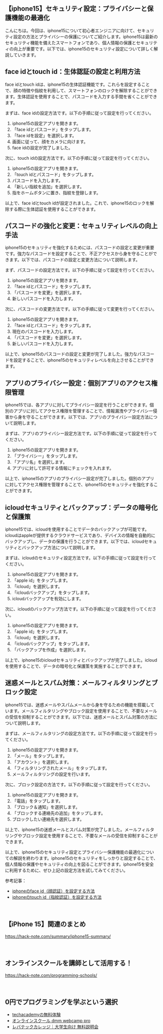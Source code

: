 <!--
title: 【iphone15】セキュリティ設定：プライバシーと保護機能の最適化
tags: iphone,iphone15
id: 
private: false
-->

## 【iphone15】セキュリティ設定：プライバシーと保護機能の最適化

こんにちは。今回は、iphone15について初心者エンジニアに向けて、セキュリティ設定の方法とプライバシーの保護についてご紹介します。iphone15は最新のセキュリティ機能を備えたスマートフォンであり、個人情報の保護とセキュリティの向上が重要です。以下では、iphone15のセキュリティ設定について詳しく解説していきます。

## face idとtouch id：生体認証の設定と利用方法

face idとtouch idは、iphone15の生体認証機能です。これらを設定することで、顔の特徴や指紋を利用して、スマートフォンのロックを解除することができます。生体認証を使用することで、パスコードを入力する手間を省くことができます。

まずは、face idの設定方法です。以下の手順に従って設定を行ってください。

1. iphone15の設定アプリを開きます。
2. 「face idとパスコード」をタップします。
3. 「face idを設定」を選択します。
4. 画面に従って、顔をカメラに向けます。
5. face idの設定が完了しました。

次に、touch idの設定方法です。以下の手順に従って設定を行ってください。

1. iphone15の設定アプリを開きます。
2. 「touch idとパスコード」をタップします。
3. パスコードを入力します。
4. 「新しい指紋を追加」を選択します。
5. 指をホームボタンに置き、指紋を登録します。

以上で、face idとtouch idが設定されました。これで、iphone15のロックを解除する際に生体認証を使用することができます。

## パスコードの強化と変更：セキュリティレベルの向上手法

iphone15のセキュリティを強化するためには、パスコードの設定と変更が重要です。強力なパスコードを設定することで、不正アクセスから身を守ることができます。以下では、パスコードの設定と変更方法について説明します。

まず、パスコードの設定方法です。以下の手順に従って設定を行ってください。

1. iphone15の設定アプリを開きます。
2. 「face idとパスコード」をタップします。
3. 「パスコードを変更」を選択します。
4. 新しいパスコードを入力します。

次に、パスコードの変更方法です。以下の手順に従って変更を行ってください。

1. iphone15の設定アプリを開きます。
2. 「face idとパスコード」をタップします。
3. 現在のパスコードを入力します。
4. 「パスコードを変更」を選択します。
5. 新しいパスコードを入力します。

以上で、iphone15のパスコードの設定と変更が完了しました。強力なパスコードを設定することで、iphone15のセキュリティレベルを向上させることができます。

## アプリのプライバシー設定：個別アプリのアクセス権限管理

iphone15では、各アプリに対してプライバシー設定を行うことができます。個別のアプリに対してアクセス権限を管理することで、情報漏洩やプライバシー侵害から身を守ることができます。以下では、アプリのプライバシー設定方法について説明します。

まずは、アプリのプライバシー設定方法です。以下の手順に従って設定を行ってください。

1. iphone15の設定アプリを開きます。
2. 「プライバシー」をタップします。
3. 「アプリ名」を選択します。
4. アプリに対して許可する情報にチェックを入れます。

以上で、iphone15のアプリのプライバシー設定が完了しました。個別のアプリに対してアクセス権限を管理することで、iphone15のセキュリティを強化することができます。

## icloudセキュリティとバックアップ：データの暗号化と保護策

iphone15では、icloudを使用することでデータのバックアップが可能です。icloudはappleが提供するクラウドサービスであり、デバイスの情報を自動的にバックアップし、データの保護を行うことができます。以下では、icloudセキュリティとバックアップ方法について説明します。

まずは、icloudのセキュリティ設定方法です。以下の手順に従って設定を行ってください。

1. iphone15の設定アプリを開きます。
2. 「apple id」をタップします。
3. 「icloud」を選択します。
4. 「icloudバックアップ」をタップします。
5. icloudバックアップを有効にします。

次に、icloudのバックアップ方法です。以下の手順に従って設定を行ってください。

1. iphone15の設定アプリを開きます。
2. 「apple id」をタップします。
3. 「icloud」を選択します。
4. 「icloudバックアップ」をタップします。
5. 「バックアップを作成」を選択します。

以上で、iphone15のicloudセキュリティとバックアップが完了しました。icloudを使用することで、データの暗号化と保護策を実施することができます。

## 迷惑メールとスパム対策：メールフィルタリングとブロック設定

iphone15では、迷惑メールやスパムメールから身を守るための機能を搭載しています。メールフィルタリングやブロック設定を使用することで、不要なメールの受信を抑制することができます。以下では、迷惑メールとスパム対策の方法について説明します。

まずは、メールフィルタリングの設定方法です。以下の手順に従って設定を行ってください。

1. iphone15の設定アプリを開きます。
2. 「メール」をタップします。
3. 「アカウント」を選択します。
4. 「フィルタリングされたメール」をタップします。
5. メールフィルタリングの設定を行います。

次に、ブロック設定の方法です。以下の手順に従って設定を行ってください。

1. iphone15の設定アプリを開きます。
2. 「電話」をタップします。
3. 「ブロック＆通知」を選択します。
4. 「ブロックする連絡先の追加」をタップします。
5. ブロックしたい連絡先を選択します。

以上で、iphone15の迷惑メールとスパム対策が完了しました。メールフィルタリングやブロック設定を使用することで、不要なメールの受信を抑制することができます。

以上で、iphone15のセキュリティ設定とプライバシー保護機能の最適化についての解説を終わります。iphone15のセキュリティをしっかりと設定することで、個人情報の保護やセキュリティの向上を図ることができます。iphone15を安全に利用するために、ぜひ上記の設定方法を試してみてください。

参考記事：
- [iphoneのface id（顔認証）を設定する方法](https://support.apple.com/ja-jp/guide/iphone/iphfeb6c772d/ios)
- [iphoneのtouch id（指紋認証）を設定する方法](https://support.apple.com/ja-jp/guide/iphone/iph8a3c4d64/ios)

　

## 【iPhone 15】関連のまとめ
https://hack-note.com/summary/iphone15-summary/

　

## オンラインスクールを講師として活用する！
https://hack-note.com/programming-schools/

　

## 0円でプログラミングを学ぶという選択
- [techacademyの無料体験](//af.moshimo.com/af/c/click?a_id=2612475&amp;p_id=1555&amp;pc_id=2816&amp;pl_id=22706&amp;url=https%3a%2f%2ftechacademy.jp%2fhtmlcss-trial%3futm_source%3dmoshimo%26utm_medium%3daffiliate%26utm_campaign%3dtextad)
- [オンラインスクール dmm webcamp pro](//af.moshimo.com/af/c/click?a_id=2612482&amp;p_id=1363&amp;pc_id=2297&amp;pl_id=39999&amp;guid=on)
- [レバテックカレッジ｜大学生向け 無料説明会](//af.moshimo.com/af/c/click?a_id=4071793&p_id=3198&pc_id=7488&pl_id=41848)

